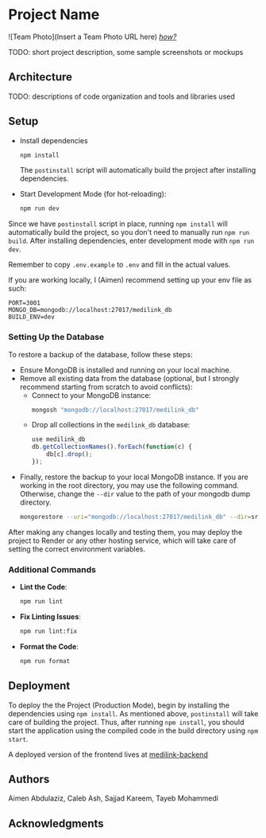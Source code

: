 # Project Name

![Team Photo](Insert a Team Photo URL here)
[_how?_](https://help.github.com/articles/about-readmes/#relative-links-and-image-paths-in-readme-files)

TODO: short project description, some sample screenshots or mockups

## Architecture

TODO: descriptions of code organization and tools and libraries used

## Setup

- Install dependencies

  ```sh
  npm install
  ```

  The `postinstall` script will automatically build the project after installing dependencies.

- Start Development Mode (for hot-reloading):
  ```sh
  npm run dev
  ```

Since we have `postinstall` script in place, running `npm install` will automatically build the project, so you don't need to manually run `npm run build`. After installing dependencies, enter development mode with `npm run dev`.

Remember to copy `.env.example` to `.env` and fill in the actual values.

If you are working locally, I (Aimen) recommend setting up your env file as such:

```env
PORT=3001
MONGO_DB=mongodb://localhost:27017/medilink_db
BUILD_ENV=dev
```

### Setting Up the Database

To restore a backup of the database, follow these steps:

- Ensure MongoDB is installed and running on your local machine.
- Remove all existing data from the database (optional, but I strongly recommend starting from scratch to avoid conflicts):
  - Connect to your MongoDB instance:
    ```sh
    mongosh "mongodb://localhost:27017/medilink_db"
    ```
  - Drop all collections in the `medilink_db` database:
    ```js
    use medilink_db
    db.getCollectionNames().forEach(function(c) {
        db[c].drop();
    });
    ```
- Finally, restore the backup to your local MongoDB instance. If you are working in the root directory, you may use the following command. Otherwise, change the `--dir` value to the path of your mongodb dump directory.
  ```sh
  mongorestore --uri="mongodb://localhost:27017/medilink_db" --dir=src/backup_data/mongodump/production
  ```

After making any changes locally and testing them, you may deploy the project to Render or any other hosting service, which will take care of setting the correct environment variables.

### Additional Commands

- **Lint the Code**:

  ```sh
  npm run lint
  ```

- **Fix Linting Issues**:

  ```sh
  npm run lint:fix
  ```

- **Format the Code**:
  ```sh
  npm run format
  ```

## Deployment

To deploy the the Project (Production Mode), begin by installing the dependencies using `npm install`. As mentioned above, `postinstall` will take care of building the project. Thus, after running `npm install`, you should start the application using the compiled code in the build directory using `npm start`.

A deployed version of the frontend lives at [medilink-backend](https://medi-link-api.onrender.com/)

## Authors

Aimen Abdulaziz, Caleb Ash, Sajjad Kareem, Tayeb Mohammedi

## Acknowledgments
